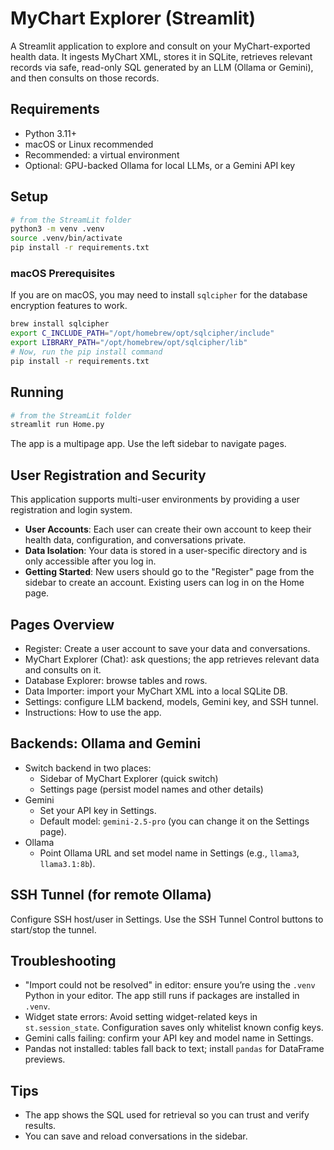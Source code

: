 # MyChart Explorer (Streamlit)

A Streamlit application to explore and consult on your MyChart-exported health data. It ingests MyChart XML, stores it in SQLite, retrieves relevant records via safe, read-only SQL generated by an LLM (Ollama or Gemini), and then consults on those records.

## Requirements

- Python 3.11+
- macOS or Linux recommended
- Recommended: a virtual environment
- Optional: GPU-backed Ollama for local LLMs, or a Gemini API key

## Setup

```bash
# from the StreamLit folder
python3 -m venv .venv
source .venv/bin/activate
pip install -r requirements.txt
```

### macOS Prerequisites

If you are on macOS, you may need to install `sqlcipher` for the database encryption features to work.

```bash
brew install sqlcipher
export C_INCLUDE_PATH="/opt/homebrew/opt/sqlcipher/include"
export LIBRARY_PATH="/opt/homebrew/opt/sqlcipher/lib"
# Now, run the pip install command
pip install -r requirements.txt
```

## Running

```bash
# from the StreamLit folder
streamlit run Home.py
```

The app is a multipage app. Use the left sidebar to navigate pages.

## User Registration and Security

This application supports multi-user environments by providing a user registration and login system.

- **User Accounts**: Each user can create their own account to keep their health data, configuration, and conversations private.
- **Data Isolation**: Your data is stored in a user-specific directory and is only accessible after you log in.
- **Getting Started**: New users should go to the "Register" page from the sidebar to create an account. Existing users can log in on the Home page.

## Pages Overview

- Register: Create a user account to save your data and conversations.
- MyChart Explorer (Chat): ask questions; the app retrieves relevant data and consults on it.
- Database Explorer: browse tables and rows.
- Data Importer: import your MyChart XML into a local SQLite DB.
- Settings: configure LLM backend, models, Gemini key, and SSH tunnel.
- Instructions: How to use the app.

## Backends: Ollama and Gemini

- Switch backend in two places:
  - Sidebar of MyChart Explorer (quick switch)
  - Settings page (persist model names and other details)
- Gemini
  - Set your API key in Settings.
  - Default model: `gemini-2.5-pro` (you can change it on the Settings page).
- Ollama
  - Point Ollama URL and set model name in Settings (e.g., `llama3`, `llama3.1:8b`).

## SSH Tunnel (for remote Ollama)

Configure SSH host/user in Settings. Use the SSH Tunnel Control buttons to start/stop the tunnel.

## Troubleshooting

- "Import could not be resolved" in editor: ensure you’re using the `.venv` Python in your editor. The app still runs if packages are installed in `.venv`.
- Widget state errors: Avoid setting widget-related keys in `st.session_state`. Configuration saves only whitelist known config keys.
- Gemini calls failing: confirm your API key and model name in Settings.
- Pandas not installed: tables fall back to text; install `pandas` for DataFrame previews.

## Tips

- The app shows the SQL used for retrieval so you can trust and verify results.
- You can save and reload conversations in the sidebar.
